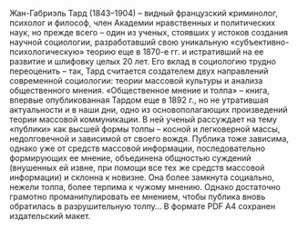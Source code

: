 <!--2024-01-21 22:32:29-->
Жан-Габриэль Тард (1843–1904) – видный французский криминолог, психолог и философ, член Академии нравственных и политических наук, но прежде всего – один из ученых, стоявших у истоков создания научной социологии, разработавший свою уникальную «субъективно-психологическую» теорию еще в 1870-е гг. и истративший на ее развитие и шлифовку целых 20 лет. Его вклад в социологию трудно переоценить – так, Тард считается создателем двух направлений современной социологии: теории массовой культуры и анализа общественного мнения.
«Общественное мнение и толпа» – книга, впервые опубликованная Тардом еще в 1892 г., но не утратившая актуальности и в наши дни, одно из основополагающих произведений теории массовой коммуникации. В ней ученый рассуждает на тему «публики» как высшей формы толпы – косной и легковерной массы, недолговечной и зависимой от своего вождя.
Публика тоже зависима, однако уже от средств массовой информации, последовательно формирующих ее мнение, объединена общностью суждений (внушенных ей извне, при помощи все тех же средств массовой информации) и склонна к новизне. Она более замкнута социально, нежели толпа, более терпима к чужому мнению. Однако достаточно грамотно проманипулировать ее мнением, чтобы публика вновь обратилась в разрушительную толпу…
В формате PDF A4 сохранен издательский макет.